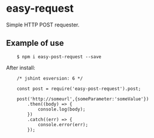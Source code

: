 # easy-request

Simple HTTP POST requester.

## Example of use

```
    $ npm i easy-post-request --save
```

After install:

```
    /* jshint esversion: 6 */

    const post = require('easy-post-request').post;

    post('http://someurl',{someParameter:'someValue'})
        .then((body) => {
            console.log(body);
        })
        .catch((err) => {
            console.error(err);
        });

```
